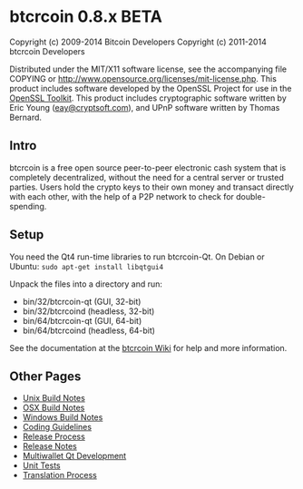btcrcoin 0.8.x BETA
====================

Copyright (c) 2009-2014 Bitcoin Developers
Copyright (c) 2011-2014 btcrcoin Developers

Distributed under the MIT/X11 software license, see the accompanying
file COPYING or http://www.opensource.org/licenses/mit-license.php.
This product includes software developed by the OpenSSL Project for use in the [OpenSSL Toolkit](http://www.openssl.org/). This product includes
cryptographic software written by Eric Young ([eay@cryptsoft.com](mailto:eay@cryptsoft.com)), and UPnP software written by Thomas Bernard.


Intro
---------------------
btcrcoin is a free open source peer-to-peer electronic cash system that is
completely decentralized, without the need for a central server or trusted
parties.  Users hold the crypto keys to their own money and transact directly
with each other, with the help of a P2P network to check for double-spending.


Setup
---------------------
You need the Qt4 run-time libraries to run btcrcoin-Qt. On Debian or Ubuntu:
	`sudo apt-get install libqtgui4`

Unpack the files into a directory and run:

- bin/32/btcrcoin-qt (GUI, 32-bit)
- bin/32/btcrcoind (headless, 32-bit)
- bin/64/btcrcoin-qt (GUI, 64-bit)
- bin/64/btcrcoind (headless, 64-bit)

See the documentation at the [btcrcoin Wiki](http://btcrcoin.info)
for help and more information.


Other Pages
---------------------
- [Unix Build Notes](build-unix.md)
- [OSX Build Notes](build-osx.md)
- [Windows Build Notes](build-msw.md)
- [Coding Guidelines](coding.md)
- [Release Process](release-process.md)
- [Release Notes](release-notes.md)
- [Multiwallet Qt Development](multiwallet-qt.md)
- [Unit Tests](unit-tests.md)
- [Translation Process](translation_process.md)
